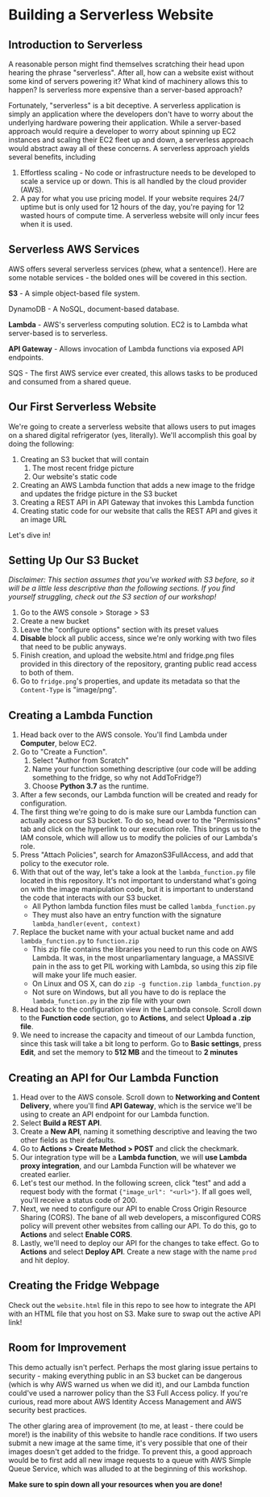 # Building a Serverless Website

## Introduction to Serverless
A reasonable person might find themselves scratching their head upon hearing the phrase "serverless". After all, how can 
a website exist without some kind of servers powering it? What kind of machinery allows this to happen? Is serverless
more expensive than a server-based approach?

Fortunately, "serverless" is a bit deceptive. A serverless application is simply an application where the developers
don't have to worry about the underlying hardware powering their application. While a server-based approach would require
a developer to worry about spinning up EC2 instances and scaling their EC2 fleet up and down, a serverless approach
would abstract away all of these concerns. A serverless approach yields several benefits, including

1. Effortless scaling - No code or infrastructure needs to be developed to scale a service up or down. This is all handled 
by the cloud provider (AWS).
2. A pay for what you use pricing model. If your website requires 24/7 uptime but is only used for 12 hours of the day,
you're paying for 12 wasted hours of compute time. A serverless website will only incur fees when it is used.


## Serverless AWS Services
AWS offers several serverless services (phew, what a sentence!). Here are some notable services - the bolded ones will 
be covered in this section.

**S3** - A simple object-based file system.

DynamoDB - A NoSQL, document-based database.

**Lambda** - AWS's serverless computing solution. EC2 is to Lambda what server-based is to serverless.

**API Gateway** - Allows invocation of Lambda functions via exposed API endpoints.

SQS - The first AWS service ever created, this allows tasks to be produced and consumed from a shared queue.


## Our First Serverless Website 
We're going to create a serverless website that allows users to put images on a shared digital refrigerator (yes, literally).
We'll accomplish this goal by doing the following:
1. Creating an S3 bucket that will contain
    1. The most recent fridge picture
    2. Our website's static code
2. Creating an AWS Lambda function that adds a new image to the fridge and updates the fridge picture in the S3 bucket
3. Creating a REST API in API Gateway that invokes this Lambda function
4. Creating static code for our website that calls the REST API and gives it an image URL

Let's dive in!


## Setting Up Our S3 Bucket
*Disclaimer: This section assumes that you've worked with S3 before, so it will be a little less descriptive than the following
sections. If you find yourself struggling, check out the S3 section of our workshop!*

1. Go to the AWS console > Storage > S3
2. Create a new bucket
3. Leave the "configure options" section with its preset values
4. **Disable** block all public access, since we're only working with two files that need to be public anyways.
5. Finish creation, and upload the website.html and fridge.png files provided in this directory of the repository, 
granting public read access to both of them.
6. Go to `fridge.png`'s properties, and update its metadata so that the `Content-Type` is "image/png".


## Creating a Lambda Function
1. Head back over to the AWS console. You'll find Lambda under **Computer**, below EC2.
2. Go to "Create a Function".
    1. Select "Author from Scratch"
    2. Name your function something descriptive (our code will be adding something to the fridge, so why not AddToFridge?)
    3. Choose **Python 3.7** as the runtime.
3. After a few seconds, our Lambda function will be created and ready for configuration.
4. The first thing we're going to do is make sure our Lambda function can actually access our S3 bucket. To do so, head over to the "Permissions" tab and click on the hyperlink to our execution role. This brings us to the IAM console, which will allow us to modify the policies of our Lambda's role.
5. Press "Attach Policies", search for AmazonS3FullAccess, and add that policy to the executor role.
6. With that out of the way, let's take a look at the `lambda_function.py` file located in this repository. It's not 
important to understand what's going on with the image manipulation code, but it is important to understand the code
that interacts with our S3 bucket. 
    * All Python lambda function files must be called `lambda_function.py`
    * They must also have an entry function with the signature `lambda_handler(event, context)`
7. Replace the bucket name with your actual bucket name and add `lambda_function.py` to `function.zip`
    * This zip file contains the libraries you need to run this code on AWS Lambda. It was, in the most unparliamentary language,
    a MASSIVE pain in the ass to get PIL working with Lambda, so using this zip file will make your life much easier. 
    * On Linux and OS X, can do `zip -g function.zip lambda_function.py`
    * Not sure on Windows, but all you have to do is replace the `lambda_function.py` in the zip file with your own
8. Head back to the configuration view in the Lambda console. Scroll down to the **Function code** section, go to **Actions**, 
and select **Upload a .zip file**.
9. We need to increase the capacity and timeout of our Lambda function, since this task will take a bit long to perform.
Go to **Basic settings**, press **Edit**, and set the memory to **512 MB** and the timeout to **2 minutes**
    
## Creating an API for Our Lambda Function
1. Head over to the AWS console. Scroll down to **Networking and Content Delivery**, where you'll find **API Gateway**,
which is the service we'll be using to create an API endpoint for our Lambda function.
2. Select **Build a REST API**.
3. Create a **New API**, naming it something descriptive and leaving the two other fields as their defaults.
4. Go to **Actions > Create Method > POST** and click the checkmark.
5. Our integration type will be a **Lambda function**, we will **use Lambda proxy integration**, and our Lambda Function will be whatever we created earlier.
6. Let's test our method. In the following screen, click "test" and add a request body with the format `{"image_url": "<url>"}`. If all goes well, you'll receive a status code of 200.
7. Next, we need to configure our API to enable Cross Origin Resource Sharing (CORS). The bane of all web developers, a misconfigured CORS policy will prevent other websites from calling our API. To do this, go to **Actions** and select **Enable CORS**. 
8. Lastly, we'll need to deploy our API for the changes to take effect. Go to **Actions** and select **Deploy API**. Create a new stage with the name `prod` and hit deploy.

## Creating the Fridge Webpage

Check out the `website.html` file in this repo to see how to integrate the API with an HTML file that you host on S3. Make sure to swap out the active API link! 

## Room for Improvement
This demo actually isn't perfect. Perhaps the most glaring issue pertains to security - making everything public in an S3
bucket can be dangerous (which is why AWS warned us when we did it), and our Lambda function could've used a narrower policy
than the S3 Full Access policy. If you're curious, read more about AWS Identity Access Management and AWS security best practices.

The other glaring area of improvement (to me, at least - there could be more!) is the inability of this website to handle 
race conditions. If two users submit a new image at the same time, it's very possible that one of their images doesn't get 
added to the fridge. To prevent this, a good approach would be to first add all new image requests to a queue with AWS 
Simple Queue Service, which was alluded to at the beginning of this workshop.

**Make sure to spin down all your resources when you are done!**


